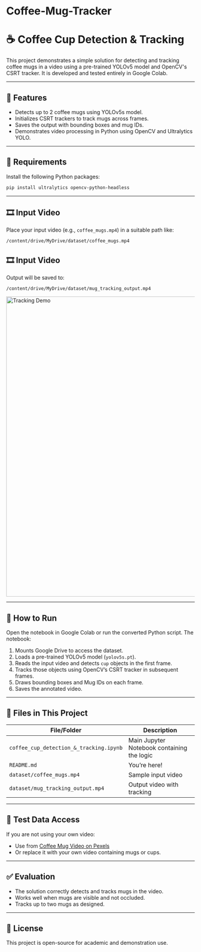 # Coffee-Mug-Tracker

# ☕ Coffee Cup Detection & Tracking

This project demonstrates a simple solution for detecting and tracking coffee mugs in a video using a pre-trained YOLOv5 model and OpenCV's CSRT tracker. It is developed and tested entirely in Google Colab.

---

## 📌 Features

- Detects up to 2 coffee mugs using YOLOv5s model.
- Initializes CSRT trackers to track mugs across frames.
- Saves the output with bounding boxes and mug IDs.
- Demonstrates video processing in Python using OpenCV and Ultralytics YOLO.

---

## 🧩 Requirements

Install the following Python packages:

```bash
pip install ultralytics opencv-python-headless
```

---

## 🎞️ Input Video

Place your input video (e.g., `coffee_mugs.mp4`) in a suitable path like:

```plaintext
/content/drive/MyDrive/dataset/coffee_mugs.mp4
```
## 🎞️ Input Video

Output will be saved to:

```plaintext
/content/drive/MyDrive/dataset/mug_tracking_output.mp4
```
<img src="mug_tracking_output.gif" alt="Tracking Demo" width="800"/>


---

## 🚀 How to Run

Open the notebook in Google Colab or run the converted Python script. The notebook:

1. Mounts Google Drive to access the dataset.
2. Loads a pre-trained YOLOv5 model (`yolov5s.pt`).
3. Reads the input video and detects `cup` objects in the first frame.
4. Tracks those objects using OpenCV’s CSRT tracker in subsequent frames.
5. Draws bounding boxes and Mug IDs on each frame.
6. Saves the annotated video.

---

## 📂 Files in This Project

| File/Folder                          | Description                                      |
|-------------------------------------|--------------------------------------------------|
| `coffee_cup_detection_&_tracking.ipynb` | Main Jupyter Notebook containing the logic      |
| `README.md`                         | You’re here!                                     |
| `dataset/coffee_mugs.mp4`              | Sample input video    |
| `dataset/mug_tracking_output.mp4`           | Output video with tracking      |

---

## 🧪 Test Data Access

If you are not using your own video:
- Use from [Coffee Mug Video on Pexels](https://www.pexels.com/video/video-of-men-talking-over-coffee-4667486/)
- Or replace it with your own video containing mugs or cups.

---

## ✅ Evaluation

- The solution correctly detects and tracks mugs in the video.
- Works well when mugs are visible and not occluded.
- Tracks up to two mugs as designed.

---

## 📄 License

This project is open-source for academic and demonstration use.
